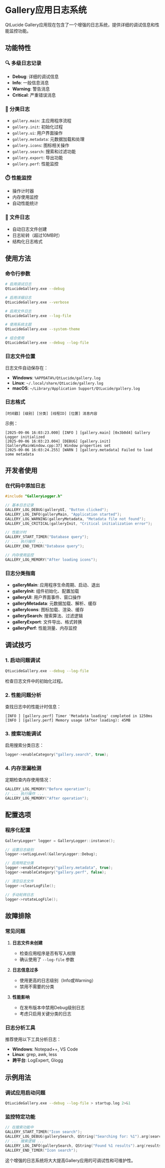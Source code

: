 # Gallery应用日志系统

QtLucide Gallery应用现在包含了一个增强的日志系统，提供详细的调试信息和性能监控功能。

## 功能特性

### 🔍 多级日志记录
- **Debug**: 详细的调试信息
- **Info**: 一般信息消息
- **Warning**: 警告消息
- **Critical**: 严重错误消息

### 📂 分类日志
- `gallery.main`: 主应用程序流程
- `gallery.init`: 初始化过程
- `gallery.ui`: 用户界面操作
- `gallery.metadata`: 元数据加载和处理
- `gallery.icons`: 图标相关操作
- `gallery.search`: 搜索和过滤功能
- `gallery.export`: 导出功能
- `gallery.perf`: 性能监控

### ⏱️ 性能监控
- 操作计时器
- 内存使用监控
- 自动性能统计

### 📄 文件日志
- 自动日志文件创建
- 日志轮转（超过10MB时）
- 结构化日志格式

## 使用方法

### 命令行参数

```bash
# 启用调试日志
QtLucideGallery.exe --debug

# 启用详细日志
QtLucideGallery.exe --verbose

# 启用文件日志
QtLucideGallery.exe --log-file

# 使用系统主题
QtLucideGallery.exe --system-theme

# 组合使用
QtLucideGallery.exe --debug --log-file
```

### 日志文件位置

日志文件自动保存在：
- **Windows**: `%APPDATA%/QtLucide/gallery.log`
- **Linux**: `~/.local/share/QtLucide/gallery.log`
- **macOS**: `~/Library/Application Support/QtLucide/gallery.log`

### 日志格式

```
[时间戳] [级别] [分类] [线程ID] [位置] 消息内容
```

示例：
```
[2025-09-06 16:03:23.000] [INFO ] [gallery.main] [0x3b0d4] Gallery Logger initialized
[2025-09-06 16:03:23.004] [DEBUG] [gallery.init] [GalleryMainWindow.cpp:37] Window properties set
[2025-09-06 16:03:24.255] [WARN ] [gallery.metadata] Failed to load some metadata
```

## 开发者使用

### 在代码中添加日志

```cpp
#include "GalleryLogger.h"

// 基本日志记录
GALLERY_LOG_DEBUG(galleryUI, "Button clicked");
GALLERY_LOG_INFO(galleryMain, "Application started");
GALLERY_LOG_WARNING(galleryMetadata, "Metadata file not found");
GALLERY_LOG_CRITICAL(galleryInit, "Critical initialization error");

// 性能计时
GALLERY_START_TIMER("Database query");
// ... 执行操作 ...
GALLERY_END_TIMER("Database query");

// 内存使用监控
GALLERY_LOG_MEMORY("After loading icons");
```

### 日志分类指南

- **galleryMain**: 应用程序生命周期、启动、退出
- **galleryInit**: 组件初始化、配置加载
- **galleryUI**: 用户界面事件、窗口操作
- **galleryMetadata**: 元数据加载、解析、缓存
- **galleryIcons**: 图标加载、渲染、缓存
- **gallerySearch**: 搜索算法、过滤逻辑
- **galleryExport**: 文件导出、格式转换
- **galleryPerf**: 性能测量、内存监控

## 调试技巧

### 1. 启动问题调试
```bash
QtLucideGallery.exe --debug --log-file
```
检查日志文件中的初始化过程。

### 2. 性能问题分析
查找日志中的性能计时信息：
```
[INFO ] [gallery.perf] Timer 'Metadata loading' completed in 1250ms
[INFO ] [gallery.perf] Memory usage (After loading): 45MB
```

### 3. 搜索功能调试
启用搜索分类日志：
```cpp
logger->enableCategory("gallery.search", true);
```

### 4. 内存泄漏检测
定期检查内存使用情况：
```cpp
GALLERY_LOG_MEMORY("Before operation");
// ... 执行操作 ...
GALLERY_LOG_MEMORY("After operation");
```

## 配置选项

### 程序化配置

```cpp
GalleryLogger* logger = GalleryLogger::instance();

// 设置日志级别
logger->setLogLevel(GalleryLogger::Debug);

// 启用特定分类
logger->enableCategory("gallery.metadata", true);
logger->enableCategory("gallery.perf", false);

// 清空日志文件
logger->clearLogFile();

// 手动轮转日志
logger->rotateLogFile();
```

## 故障排除

### 常见问题

1. **日志文件未创建**
   - 检查应用程序是否有写入权限
   - 确认使用了 `--log-file` 参数

2. **日志信息过多**
   - 使用更高的日志级别（Info或Warning）
   - 禁用不需要的分类

3. **性能影响**
   - 在发布版本中禁用Debug级别日志
   - 考虑只启用关键分类的日志

### 日志分析工具

推荐使用以下工具分析日志：
- **Windows**: Notepad++, VS Code
- **Linux**: grep, awk, less
- **跨平台**: LogExpert, Glogg

## 示例用法

### 调试应用启动问题
```bash
QtLucideGallery.exe --debug --log-file > startup.log 2>&1
```

### 监控特定功能
```cpp
// 在搜索功能中
GALLERY_START_TIMER("Icon search");
GALLERY_LOG_DEBUG(gallerySearch, QString("Searching for: %1").arg(searchTerm));
// ... 搜索逻辑 ...
GALLERY_LOG_INFO(gallerySearch, QString("Found %1 results").arg(results.size()));
GALLERY_END_TIMER("Icon search");
```

这个增强的日志系统将大大提高Gallery应用的可调试性和可维护性。
